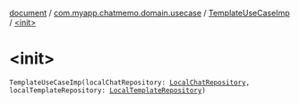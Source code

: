 [document](../../index.md) / [com.myapp.chatmemo.domain.usecase](../index.md) / [TemplateUseCaseImp](index.md) / [&lt;init&gt;](./-init-.md)

# &lt;init&gt;

`TemplateUseCaseImp(localChatRepository: `[`LocalChatRepository`](../../com.myapp.chatmemo.domain.repository/-local-chat-repository/index.md)`, localTemplateRepository: `[`LocalTemplateRepository`](../../com.myapp.chatmemo.domain.repository/-local-template-repository/index.md)`)`